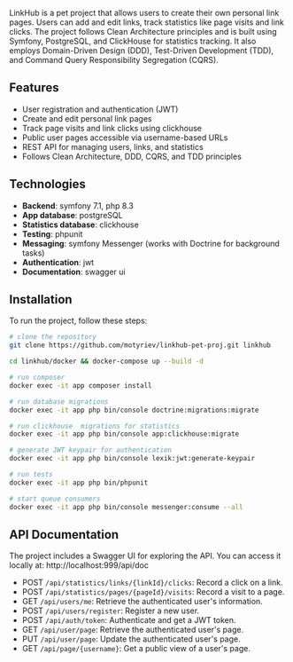 LinkHub is a pet project that allows users to create their own personal link pages. Users can add and edit links, track statistics like page visits and link clicks. The project follows Clean Architecture principles and is built using Symfony, PostgreSQL, and ClickHouse for statistics tracking. It also employs Domain-Driven Design (DDD), Test-Driven Development (TDD), and Command Query Responsibility Segregation (CQRS).

## Features

- User registration and authentication (JWT)
- Create and edit personal link pages
- Track page visits and link clicks using clickhouse
- Public user pages accessible via username-based URLs
- REST API for managing users, links, and statistics
- Follows Clean Architecture, DDD, CQRS, and TDD principles

## Technologies

- **Backend**: symfony 7.1, php 8.3
- **App database**: postgreSQL
- **Statistics database**: clickhouse
- **Testing**: phpunit
- **Messaging**: symfony Messenger (works with Doctrine for background tasks)
- **Authentication**: jwt
- **Documentation**: swagger ui

## Installation

To run the project, follow these steps:

```bash
# clone the repository
git clone https://github.com/motyriev/linkhub-pet-proj.git linkhub

cd linkhub/docker && docker-compose up --build -d

# run composer
docker exec -it app composer install

# run database migrations
docker exec -it app php bin/console doctrine:migrations:migrate

# run clickhouse  migrations for statistics
docker exec -it app php bin/console app:clickhouse:migrate

# generate JWT keypair for authentication
docker exec -it app php bin/console lexik:jwt:generate-keypair

# run tests
docker exec -it app php bin/phpunit 

# start queue consumers
docker exec -it app php bin/console messenger:consume --all
```

## API Documentation
The project includes a Swagger UI for exploring the API. You can access it locally at: 
http://localhost:999/api/doc

- POST `/api/statistics/links/{linkId}/clicks`: Record a click on a link.
- POST `/api/statistics/pages/{pageId}/visits`: Record a visit to a page.
- GET `/api/users/me`: Retrieve the authenticated user's information.
- POST `/api/users/register`: Register a new user.
- POST `/api/auth/token`: Authenticate and get a JWT token.
- GET `/api/user/page`: Retrieve the authenticated user's page.
- PUT `/api/user/page`: Update the authenticated user's page.
- GET `/api/page/{username}`: Get a public view of a user's page.